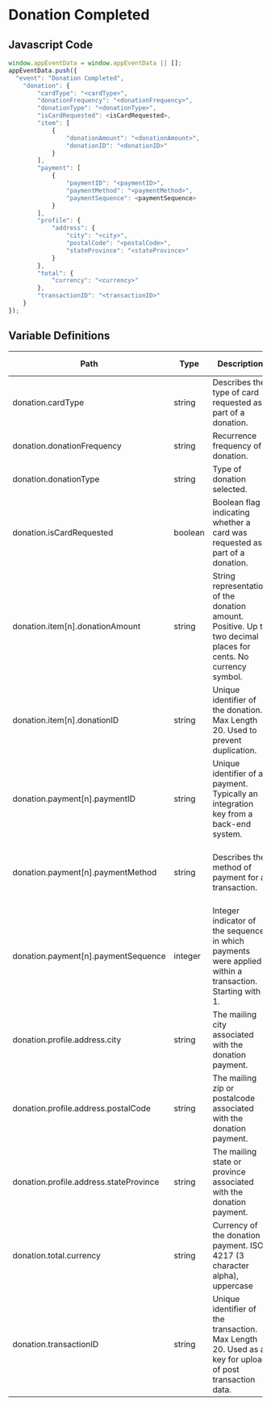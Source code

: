 # Donation Completed

### 

## Javascript Code
```js
window.appEventData = window.appEventData || [];
appEventData.push({
  "event": "Donation Completed",
    "donation": {
        "cardType": "<cardType>",
        "donationFrequency": "<donationFrequency>",
        "donationType": "<donationType>",
        "isCardRequested": <isCardRequested>,
        "item": [
            {
                "donationAmount": "<donationAmount>",
                "donationID": "<donationID>"
            }
        ],
        "payment": [
            {
                "paymentID": "<paymentID>",
                "paymentMethod": "<paymentMethod>",
                "paymentSequence": <paymentSequence>
            }
        ],
        "profile": {
            "address": {
                "city": "<city>",
                "postalCode": "<postalCode>",
                "stateProvince": "<stateProvince>"
            }
        },
        "total": {
            "currency": "<currency>"
        },
        "transactionID": "<transactionID>"
    }
});
```

## Variable Definitions

|Path|Type|Description|Example|Pattern|Min Length|Max Length|Minimum|Maximum|Multiple Of|
| --- | --- | --- | --- | --- | --- | --- | --- | --- | --- |
|donation.cardType|string|Describes the type of card requested as part of a donation.|Electronic, Physical|||||||
|donation.donationFrequency|string|Recurrence frequency of donation. |One Time, Monthly|||||||
|donation.donationType|string|Type of donation selected. |Tribute, General, Fundraiser|||||||
|donation.isCardRequested|boolean|Boolean flag indicating whether a card was requested as part of a donation.|TRUE, FALSE|||||||
|donation.item[n].donationAmount|string|String representation of the donation amount. Positive. Up to two decimal places for cents. No currency symbol.|200.00, 29.99, 50, 0|^[0-9]*(\.[0-9]{1,2})?$||||||
|donation.item[n].donationID|string|Unique identifier of the donation. Max Length 20. Used to prevent duplication.||^[a-zA-Z0-9]{6,20}$|6|20||||
|donation.payment[n].paymentID|string|Unique identifier of a payment.  Typically an integration key from a back-end system.|ZPH-87698-098|||||||
|donation.payment[n].paymentMethod|string|Describes the method of payment for a transaction. |Credit Card, PayPal, Mastercard, Visa, Amex, Discover|||||||
|donation.payment[n].paymentSequence|integer|Integer indicator of the sequence in which payments were applied within a transaction.  Starting with 1.|1, 2, 3, 4, 5||||1|||
|donation.profile.address.city|string|The mailing city associated with the donation payment. |Atlanta, New York, Los Angeles, Chicago|||||||
|donation.profile.address.postalCode|string|The mailing zip or postalcode associated with the donation payment. |53533, 30381, M1R 0E9, M3C 0C1|||||||
|donation.profile.address.stateProvince|string|The mailing state or province associated with the donation payment. |MO, GA, NB, ON|||||||
|donation.total.currency|string|Currency of the donation payment. ISO 4217 \(3 character alpha\), uppercase |USD, CAD, GBP, CHF|^[A-Z]{3}$|3|3||||
|donation.transactionID|string|Unique identifier of the transaction. Max Length 20. Used as a key for upload of post transaction data. ||^[a-zA-Z0-9]{6,20}$|6|20||||




